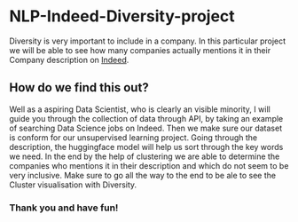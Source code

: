 # NLP-Indeed-Diversity-project
Diversity is very important to include in a company.
In this particular project we will be able to see how many companies actually mentions it in their Company description on [Indeed](https://ca.indeed.com/).

## How do we find this out?

Well as a aspiring Data Scientist, who is clearly an visible minority, I will guide you through the collection of data through API, by taking an example of searching Data Science jobs on Indeed. Then we make sure our dataset is conform for our unsupervised learning project. Going through the description, the huggingface model will help us sort through the key words we need. In the end by the help of clustering we are able to determine the companies who mentions it in their description and which do not seem to be very inclusive. Make sure to go all the way to the end to be ale to see the Cluster visualisation with Diversity.

### Thank you and have fun!
